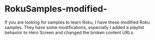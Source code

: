 # RokuSamples-modified-
If you are looking for samples to learn Roku, I have these modified Roku samples. They have some modifications, especially I added a playlist behavior to Hero Screen and changed the broken content URLs.
